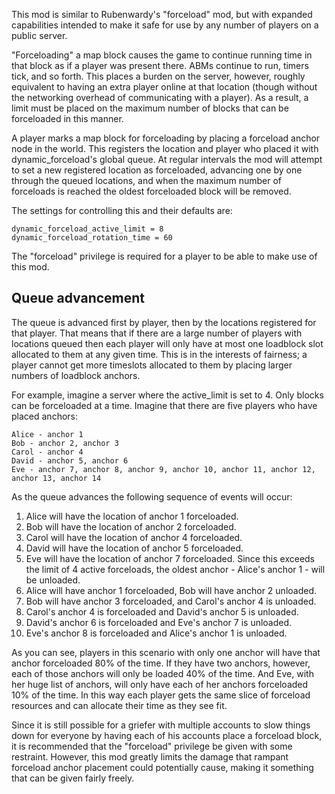 This mod is similar to Rubenwardy's "forceload" mod, but with expanded capabilities intended to make it safe for use by any number of players on a public server.

"Forceloading" a map block causes the game to continue running time in that block as if a player was present there. ABMs continue to run, timers tick, and so forth. This places a burden on the server, however, roughly equivalent to having an extra player online at that location (though without the networking overhead of communicating with a player). As a result, a limit must be placed on the maximum number of blocks that can be forceloaded in this manner.

A player marks a map block for forceloading by placing a forceload anchor node in the world. This registers the location and player who placed it with dynamic_forceload's global queue. At regular intervals the mod will attempt to set a new registered location as forceloaded, advancing one by one through the queued locations, and when the maximum number of forceloads is reached the oldest forceloaded block will be removed.

The settings for controlling this and their defaults are:

```
dynamic_forceload_active_limit = 8
dynamic_forceload_rotation_time = 60
```

The "forceload" privilege is required for a player to be able to make use of this mod.

## Queue advancement

The queue is advanced first by player, then by the locations registered for that player. That means that if there are a large number of players with locations queued then each player will only have at most one loadblock slot allocated to them at any given time. This is in the interests of fairness; a player cannot get more timeslots allocated to them by placing larger numbers of loadblock anchors.

For example, imagine a server where the active_limit is set to 4. Only blocks can be forceloaded at a time. Imagine that there are five players who have placed anchors:

```
Alice - anchor 1
Bob - anchor 2, anchor 3
Carol - anchor 4
David - anchor 5, anchor 6
Eve - anchor 7, anchor 8, anchor 9, anchor 10, anchor 11, anchor 12, anchor 13, anchor 14
```

As the queue advances the following sequence of events will occur:

1. Alice will have the location of anchor 1 forceloaded.
2. Bob will have the location of anchor 2 forceloaded.
3. Carol will have the location of anchor 4 forceloaded.
4. David will have the location of anchor 5 forceloaded.
5. Eve will have the location of anchor 7 forceloaded. Since this exceeds the limit of 4 active forceloads, the oldest anchor - Alice's anchor 1 - will be unloaded.
6. Alice will have anchor 1 forceloaded, Bob will have anchor 2 unloaded.
7. Bob will have anchor 3 forceloaded, and Carol's anchor 4 is unloaded.
8. Carol's anchor 4 is forceloaded and David's anchor 5 is unloaded.
9. David's anchor 6 is forceloaded and Eve's anchor 7 is unloaded.
10. Eve's anchor 8 is forceloaded and Alice's anchor 1 is unloaded.

As you can see, players in this scenario with only one anchor will have that anchor forceloaded 80% of the time. If they have two anchors, however, each of those anchors will only be loaded 40% of the time. And Eve, with her huge list of anchors, will only have each of her anchors forceloaded 10% of the time. In this way each player gets the same slice of forceload resources and can allocate their time as they see fit.

Since it is still possible for a griefer with multiple accounts to slow things down for everyone by having each of his accounts place a forceload block, it is recommended that the "forceload" privilege be given with some restraint. However, this mod greatly limits the damage that rampant forceload anchor placement could potentially cause, making it something that can be given fairly freely.